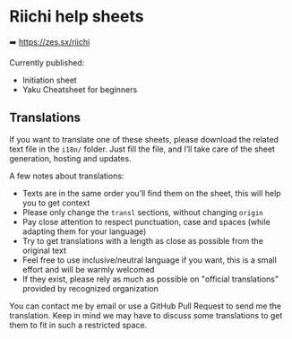# Riichi help sheets

➡️ https://zes.sx/riichi

Currently published:
- Initiation sheet
- Yaku Cheatsheet for beginners

## Translations

If you want to translate one of these sheets, please download the related text file in the `i18n/` folder.
Just fill the file, and I’ll take care of the sheet generation, hosting and updates.

A few notes about translations:
- Texts are in the same order you’ll find them on the sheet, this will help you to get context
- Please only change the `transl` sections, without changing `origin`
- Pay close attention to respect punctuation, case and spaces (while adapting them for your language)
- Try to get translations with a length as close as possible from the original text
- Feel free to use inclusive/neutral language if you want, this is a small effort and will be warmly welcomed
- If they exist, please rely as much as possible on "official translations" provided by recognized organization

You can contact me by email or use a GitHub Pull Request to send me the translation. Keep in mind we may have to discuss some translations to get them to fit in such a restricted space.
